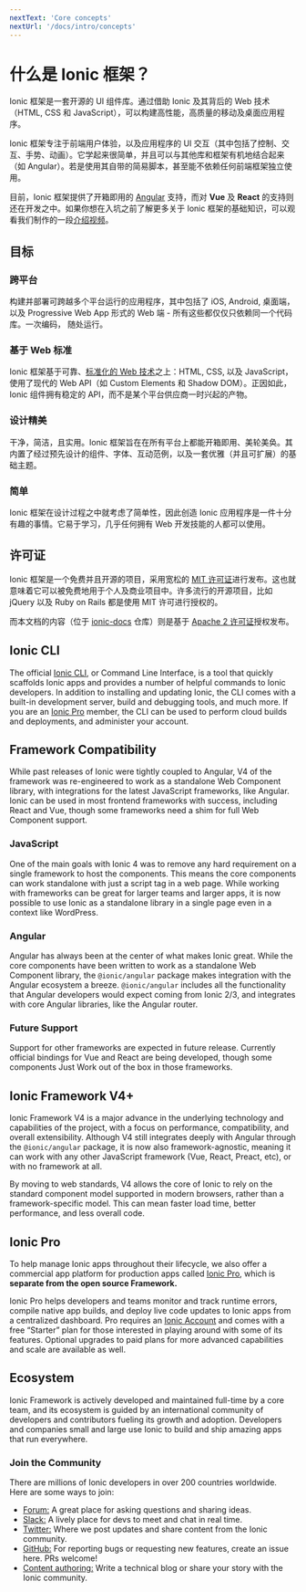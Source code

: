 ```yaml
---
nextText: 'Core concepts'
nextUrl: '/docs/intro/concepts'
---
```


# 什么是 Ionic 框架？

<!-- TOC goes here -->

<p class="intro" markdown="1">
Ionic 框架是一套开源的 UI 组件库。通过借助 Ionic 及其背后的 Web 技术（HTML, CSS 和 JavaScript），可以构建高性能，高质量的移动及桌面应用程序。
</p>
<p class="intro" markdown="1">
Ionic 框架专注于前端用户体验，以及应用程序的 UI 交互（其中包括了控制、交互、手势、动画）。它学起来很简单，并且可以与其他库和框架有机地结合起来（如 Angular）。若是使用其自带的简易脚本，甚至能不依赖任何前端框架独立使用。
</p>
<p class="intro" markdown="1">
目前，Ionic 框架提供了开箱即用的 <a href="https://angular.io/" target="_blank">Angular</a> 支持，而对 <strong>Vue</strong> 及 <strong>React</strong> 的支持则还在开发之中。如果你想在入坑之前了解更多关于 Ionic 框架的基础知识，可以观看我们制作的一段<a href="https://youtu.be/p3AN3igqiRc" target="_blank">介绍视频</a>。
</p>

## 目标

### 跨平台

构建并部署可跨越多个平台运行的应用程序，其中包括了 iOS, Android, 桌面端，以及 Progressive Web App 形式的 Web 端 - 所有这些都仅仅只依赖同一个代码库。一次编码， 随处运行。

### 基于 Web 标准

Ionic 框架基于可靠、[标准化的 Web 技术](/docs/faq/glossary#web-standards)之上：HTML, CSS, 以及 JavaScript，使用了现代的
Web API（如 Custom Elements 和 Shadow DOM）。正因如此，Ionic 组件拥有稳定的 API，而不是某个平台供应商一时兴起的产物。

### 设计精美

干净，简洁，且实用。Ionic 
框架旨在在所有平台上都能开箱即用、美轮美奂。其内置了经过预先设计的组件、字体、互动范例，以及一套优雅（并且可扩展）的基础主题。

### 简单

Ionic 框架在设计过程之中就考虑了简单性，因此创造 Ionic 应用程序是一件十分有趣的事情。它易于学习，几乎任何拥有 Web 开发技能的人都可以使用。

## 许可证

Ionic 框架是一个免费并且开源的项目，采用宽松的 <a href="https://opensource.org/licenses/MIT" target="_blank">MIT 许可证</a>进行发布。这也就意味着它可以被免费地用于个人及商业项目中。许多流行的开源项目，比如 jQuery 以及 Ruby on Rails 都是使用 MIT 许可进行授权的。

而本文档的内容（位于 <a href="https://github.com/ionic-team/ionic-docs" target="_blank">ionic-docs</a> 仓库）则是基于 <a href="https://www.apache.org/licenses/LICENSE-2.0" target="_blank">Apache 2 许可证</a>授权发布。

## Ionic CLI

The official [Ionic CLI](/docs/cli/overview), or Command Line Interface, is a tool that quickly scaffolds Ionic apps and provides a number of helpful commands to Ionic developers. In addition to installing and updating Ionic, the CLI comes with a built-in development server, build and debugging tools, and much more. If you are an [Ionic Pro](#ionic-pro) member, the CLI can be used to perform cloud builds and deployments, and administer your account.

## Framework Compatibility

While past releases of Ionic were tightly coupled to Angular, V4 of the framework was re-engineered to work as a standalone Web Component library, with integrations for the latest JavaScript frameworks, like Angular. Ionic can be used
in most frontend frameworks with success, including React and Vue, though some frameworks need a shim for full Web Component support.

### JavaScript

One of the main goals with Ionic 4 was to remove any hard requirement on a single framework to host the components. This means the core components can work standalone with just a script tag in a web page. While working with frameworks can be great for larger teams and larger apps, it is now possible to use Ionic as a standalone library in a single page even in a context like WordPress.

### Angular

Angular has always been at the center of what makes Ionic great. While the core components have been written to work as a standalone Web Component library, the `@ionic/angular` package makes integration with the Angular ecosystem a breeze. `@ionic/angular` includes all the functionality that Angular developers would expect coming from Ionic 2/3, and integrates with core Angular libraries, like the Angular router.

### Future Support

Support for other frameworks are expected in future release. Currently official bindings for Vue and React are being developed, though some components Just Work out of the box in those frameworks.

## Ionic Framework V4+

Ionic Framework V4 is a major advance in the underlying technology and capabilities of the project, with a focus on performance, compatibility, and overall extensibility. Although V4 still integrates deeply with Angular through the `@ionic/angular` package, it is now also framework-agnostic, meaning it can work with any other JavaScript framework (Vue, React, Preact, etc), or with no framework at all.

By moving to web standards, V4 allows the core of Ionic to rely on the standard component model supported in modern browsers, rather than a framework-specific model. This can mean faster load time, better performance, and less overall code.

## Ionic Pro

To help manage Ionic apps throughout their lifecycle, we also offer a commercial app platform for production apps called <a href="https://ionicframework.com/pro" target="_blank">Ionic Pro</a>, which is <strong>separate from the open source Framework.</strong>

Ionic Pro helps developers and teams monitor and track runtime errors, compile native app builds, and deploy live code updates to Ionic apps from a centralized dashboard. Pro requires an <a href="https://dashboard.ionicframework.com/signup" target="_blank">Ionic Account</a> and comes with a free “Starter” plan for those interested in playing around with some of its features. Optional upgrades to paid plans for more advanced capabilities and scale are available as well.

## Ecosystem

Ionic Framework is actively developed and maintained full-time by a core team, and its ecosystem is guided by an international community of developers and contributors fueling its growth and adoption. Developers and companies small and large use Ionic to build and ship amazing apps that run everywhere.

### Join the Community

There are millions of Ionic developers in over 200 countries worldwide. Here are some ways to join:

* <a href="https://forum.ionicframework.com/" target="_blank">Forum:</a> A great place for asking questions and sharing ideas.
* <a href="https://ionicworldwide.herokuapp.com/" target="_blank">Slack:</a> A lively place for devs to meet and chat in real time.
* <a href="https://twitter.com/Ionicframework" target="_blank">Twitter:</a> Where we post updates and share content from the Ionic community.
* <a href="https://github.com/ionic-team/ionic" target="_blank">GitHub:</a> For reporting bugs or requesting new features, create an issue here. PRs welcome!
* <a href="https://ionicframework.com/contributors" target="_blank">Content authoring:</a> Write a technical blog or share your story with the Ionic community.
